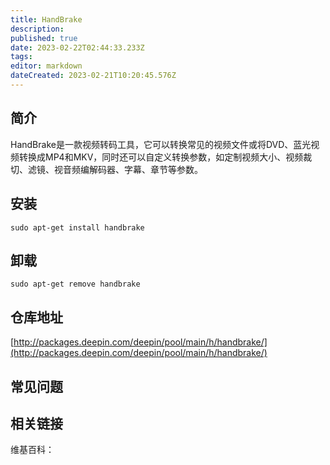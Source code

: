 ```yaml
---
title: HandBrake
description: 
published: true
date: 2023-02-22T02:44:33.233Z
tags: 
editor: markdown
dateCreated: 2023-02-21T10:20:45.576Z
---
```


## 简介

HandBrake是一款视频转码工具，它可以转换常见的视频文件或将DVD、蓝光视频转换成MP4和MKV，同时还可以自定义转换参数，如定制视频大小、视频裁切、滤镜、视音频编解码器、字幕、章节等参数。

## 安装

`sudo apt-get install handbrake`

## 卸载

`sudo apt-get remove handbrake`

## 仓库地址

[http://packages.deepin.com/deepin/pool/main/h/handbrake/](http://packages.deepin.com/deepin/pool/main/h/handbrake/)

## 常见问题

## 相关链接

维基百科：
